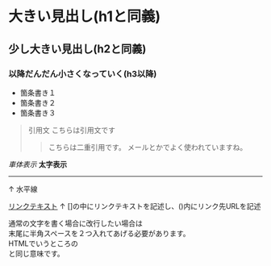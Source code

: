 # 大きい見出し(h1と同義)
## 少し大きい見出し(h2と同義)
### 以降だんだん小さくなっていく(h3以降)

- 箇条書き１
- 箇条書き２
- 箇条書き３

> 引用文
> こちらは引用文です
>> こちらは二重引用です。
>> メールとかでよく使われていますね。

*車体表示*
**太字表示**

---
↑
水平線

[リンクテキスト](https://morijyobi.ac.jp)
↑
[]の中にリンクテキストを記述し、()内にリンク先URLを記述

通常の文字を書く場合に改行したい場合は  
末尾に半角スペースを２つ入れてあげる必要があります。  
HTMLでいうところの<br>と同じ意味です。
